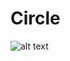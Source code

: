 # Circle
![alt text](https://github.com/plamen-peshev/orgchartjs-templates/blob/main/Circle/template.jpg)
